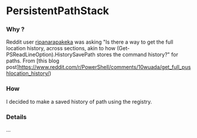# PersistentPathStack

### Why ?

Reddit user [ripanarapakeka](https://www.reddit.com/user/ripanarapakeka/) was asking "Is there a way to get the full location history, across sections, akin to how (Get-PSReadLineOption).HistorySavePath stores the command history?" for paths. From [this blog post]https://www.reddit.com/r/PowerShell/comments/10wuada/get_full_pushlocation_history/)

### How 

I decided to make a saved history of path using the registry.


### Details


...


